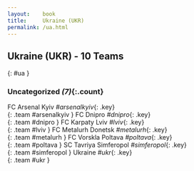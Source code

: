```yaml
---
layout:    book
title:     Ukraine (UKR)
permalink: /ua.html
---
```


## Ukraine (UKR) - 10 Teams
{: #ua }





### Uncategorized _(7)_{:.count}

FC Arsenal Kyiv _#arsenalkyiv_{: .key} <br>
{: .team #arsenalkyiv }
FC Dnipro _#dnipro_{: .key} <br>
{: .team #dnipro }
FC Karpaty Lviv _#lviv_{: .key} <br>
{: .team #lviv }
FC Metalurh Donetsk _#metalurh_{: .key} <br>
{: .team #metalurh }
FC Vorskla Poltava _#poltava_{: .key} <br>
{: .team #poltava }
SC Tavriya Simferopol _#simferopol_{: .key} <br>
{: .team #simferopol }
Ukraine _#ukr_{: .key} <br>
{: .team #ukr }


 
